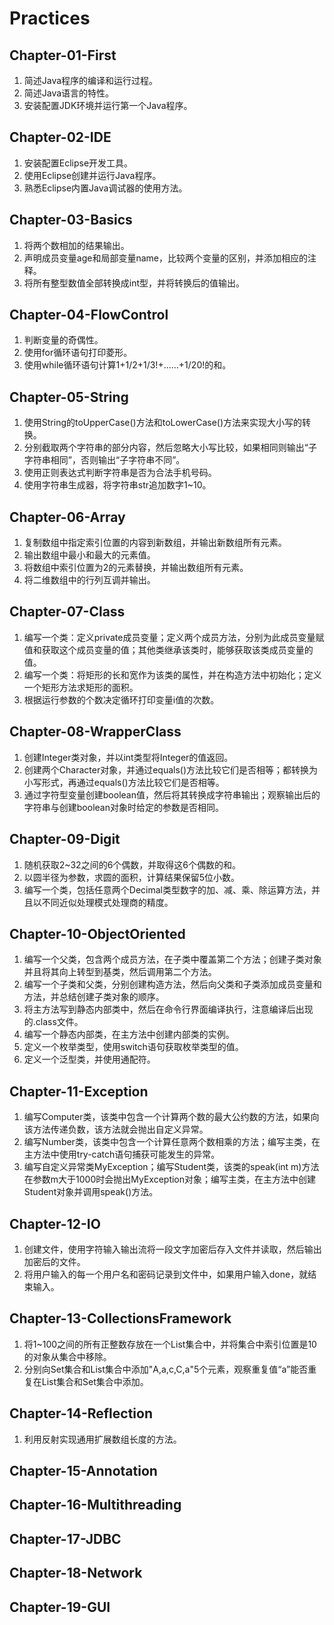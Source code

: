 # Practices


## Chapter-01-First
1. 简述Java程序的编译和运行过程。
2. 简述Java语言的特性。
3. 安装配置JDK环境并运行第一个Java程序。


## Chapter-02-IDE
1. 安装配置Eclipse开发工具。
2. 使用Eclipse创建并运行Java程序。
3. 熟悉Eclipse内置Java调试器的使用方法。


## Chapter-03-Basics
1. 将两个数相加的结果输出。
2. 声明成员变量age和局部变量name，比较两个变量的区别，并添加相应的注释。
3. 将所有整型数值全部转换成int型，并将转换后的值输出。


## Chapter-04-FlowControl
1. 判断变量的奇偶性。
2. 使用for循环语句打印菱形。
3. 使用while循环语句计算1+1/2+1/3!+......+1/20!的和。


## Chapter-05-String
1. 使用String的toUpperCase()方法和toLowerCase()方法来实现大小写的转换。
2. 分别截取两个字符串的部分内容，然后忽略大小写比较，如果相同则输出“子字符串相同”，否则输出“子字符串不同”。
3. 使用正则表达式判断字符串是否为合法手机号码。
4. 使用字符串生成器，将字符串str追加数字1~10。


## Chapter-06-Array
1. 复制数组中指定索引位置的内容到新数组，并输出新数组所有元素。
2. 输出数组中最小和最大的元素值。
3. 将数组中索引位置为2的元素替换，并输出数组所有元素。
4. 将二维数组中的行列互调并输出。


## Chapter-07-Class
1. 编写一个类：定义private成员变量；定义两个成员方法，分别为此成员变量赋值和获取这个成员变量的值；其他类继承该类时，能够获取该类成员变量的值。
2. 编写一个类：将矩形的长和宽作为该类的属性，并在构造方法中初始化；定义一个矩形方法求矩形的面积。
3. 根据运行参数的个数决定循环打印变量i值的次数。


## Chapter-08-WrapperClass
1. 创建Integer类对象，并以int类型将Integer的值返回。
2. 创建两个Character对象，并通过equals()方法比较它们是否相等；都转换为小写形式，再通过equals()方法比较它们是否相等。
3. 通过字符型变量创建boolean值，然后将其转换成字符串输出；观察输出后的字符串与创建boolean对象时给定的参数是否相同。


## Chapter-09-Digit
1. 随机获取2~32之间的6个偶数，并取得这6个偶数的和。
2. 以圆半径为参数，求圆的面积，计算结果保留5位小数。
3. 编写一个类，包括任意两个Decimal类型数字的加、减、乘、除运算方法，并且以不同近似处理模式处理商的精度。


## Chapter-10-ObjectOriented
1. 编写一个父类，包含两个成员方法，在子类中覆盖第二个方法；创建子类对象并且将其向上转型到基类，然后调用第二个方法。
2. 编写一个子类和父类，分别创建构造方法，然后向父类和子类添加成员变量和方法，并总结创建子类对象的顺序。
3. 将主方法写到静态内部类中，然后在命令行界面编译执行，注意编译后出现的.class文件。
4. 编写一个静态内部类，在主方法中创建内部类的实例。
5. 定义一个枚举类型，使用switch语句获取枚举类型的值。
6. 定义一个泛型类，并使用通配符。


## Chapter-11-Exception
1. 编写Computer类，该类中包含一个计算两个数的最大公约数的方法，如果向该方法传递负数，该方法就会抛出自定义异常。
2. 编写Number类，该类中包含一个计算任意两个数相乘的方法；编写主类，在主方法中使用try-catch语句捕获可能发生的异常。
3. 编写自定义异常类MyException；编写Student类，该类的speak(int m)方法在参数m大于1000时会抛出MyException对象；编写主类，在主方法中创建Student对象并调用speak()方法。


## Chapter-12-IO
1. 创建文件，使用字符输入输出流将一段文字加密后存入文件并读取，然后输出加密后的文件。
2. 将用户输入的每一个用户名和密码记录到文件中，如果用户输入done，就结束输入。


## Chapter-13-CollectionsFramework
1. 将1~100之间的所有正整数存放在一个List集合中，并将集合中索引位置是10的对象从集合中移除。
2. 分别向Set集合和List集合中添加"A,a,c,C,a"5个元素，观察重复值“a”能否重复在List集合和Set集合中添加。


## Chapter-14-Reflection
1. 利用反射实现通用扩展数组长度的方法。


## Chapter-15-Annotation


## Chapter-16-Multithreading


## Chapter-17-JDBC


## Chapter-18-Network


## Chapter-19-GUI

